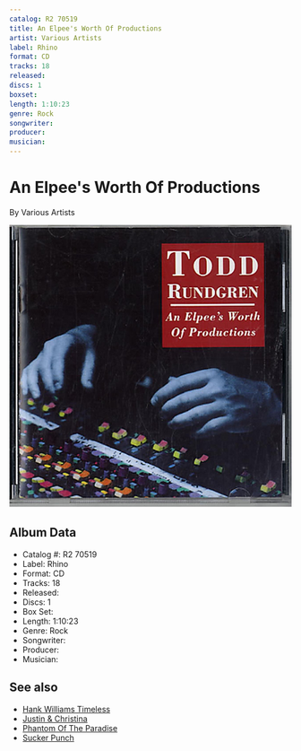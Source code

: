 ```yaml
---
catalog: R2 70519
title: An Elpee's Worth Of Productions
artist: Various Artists
label: Rhino
format: CD
tracks: 18
released: 
discs: 1
boxset: 
length: 1:10:23
genre: Rock
songwriter: 
producer: 
musician: 
---
```


# An Elpee's Worth Of Productions

By Various Artists

![](../../assets/cdcovers/Various_Artists-An_Elpees_Worth_Of_Productions.png)

## Album Data

- Catalog #: R2 70519
- Label: Rhino
- Format: CD
- Tracks: 18
- Released: 
- Discs: 1
- Box Set: 
- Length: 1:10:23
- Genre: Rock
- Songwriter: 
- Producer: 
- Musician: 


## See also

- [Hank Williams Timeless](Hank_Williams_Timeless.md)
- [Justin & Christina](Justin_and_Christina.md)
- [Phantom Of The Paradise](Phantom_Of_The_Paradise.md)
- [Sucker Punch](Sucker_Punch.md)
